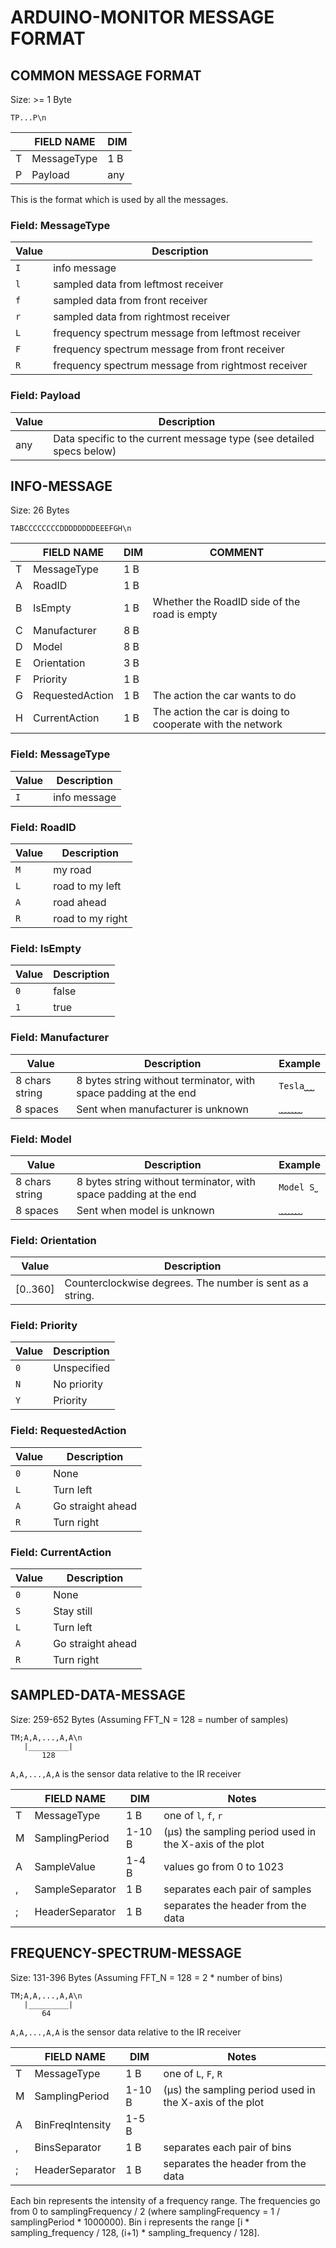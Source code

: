 # ARDUINO-MONITOR MESSAGE FORMAT

## COMMON MESSAGE FORMAT

Size: >= 1 Byte

    TP...P\n

|   | FIELD NAME       | DIM |
|---|------------------|-----|
| T | MessageType      | 1 B |
| P | Payload          | any |

This is the format which is used by all the messages.

### Field: MessageType

| Value | Description                                        |
|-------|----------------------------------------------------|
| `I`   | info message                                       |
| `l`   | sampled data from leftmost receiver                |
| `f`   | sampled data from front receiver                   |
| `r`   | sampled data from rightmost receiver               |
| `L`   | frequency spectrum message from leftmost receiver  |
| `F`   | frequency spectrum message from front receiver     |
| `R`   | frequency spectrum message from rightmost receiver |

### Field: Payload

| Value | Description                                                          |
|-------|----------------------------------------------------------------------|
| any   | Data specific to the current message type (see detailed specs below) |


## INFO-MESSAGE

Size: 26 Bytes

    TABCCCCCCCCDDDDDDDDEEEFGH\n

|   | FIELD NAME       | DIM | COMMENT                                                   |
|---|------------------|-----|-----------------------------------------------------------|
| T | MessageType      | 1 B |                                                           |
| A | RoadID           | 1 B |                                                           |
| B | IsEmpty          | 1 B | Whether the RoadID side of the road is empty              |
| C | Manufacturer     | 8 B |                                                           |
| D | Model            | 8 B |                                                           |
| E | Orientation      | 3 B |                                                           |
| F | Priority         | 1 B |                                                           |
| G | RequestedAction  | 1 B | The action the car wants to do                            |
| H | CurrentAction    | 1 B | The action the car is doing to cooperate with the network |

### Field: MessageType

| Value | Description  |
|-------|--------------|
| `I`   | info message |

### Field: RoadID

| Value | Description      |
|-------|------------------|
| `M`   | my road          |
| `L`   | road to my left  |
| `A`   | road ahead       |
| `R`   | road to my right |

### Field: IsEmpty

| Value | Description |
|-------|-------------|
| `0`   | false       |
| `1`   | true        |

### Field: Manufacturer

| Value          | Description                                                      | Example    |
|----------------|------------------------------------------------------------------|------------|
| 8 chars string | 8 bytes string without terminator, with space padding at the end | `Tesla⎵⎵⎵` |
| 8 spaces       | Sent when manufacturer is unknown                                | `⎵⎵⎵⎵⎵⎵⎵` |

### Field: Model

| Value          | Description                                                      | Example    |
|----------------|------------------------------------------------------------------|------------|
| 8 chars string | 8 bytes string without terminator, with space padding at the end | `Model S⎵` |
| 8 spaces       | Sent when model is unknown                                       | `⎵⎵⎵⎵⎵⎵⎵` |

### Field: Orientation

| Value    | Description                                               |
|----------|-----------------------------------------------------------|
| [0..360] | Counterclockwise degrees. The number is sent as a string. |

### Field: Priority

| Value | Description |
|-------|-------------|
| `0`   | Unspecified |
| `N`   | No priority |
| `Y`   | Priority    |

### Field: RequestedAction

| Value | Description       |
|-------|-------------------|
| `0`   | None              |
| `L`   | Turn left         |
| `A`   | Go straight ahead |
| `R`   | Turn right        |

### Field: CurrentAction

| Value | Description       |
|-------|-------------------|
| `0`   | None              |
| `S`   | Stay still        |
| `L`   | Turn left         |
| `A`   | Go straight ahead |
| `R`   | Turn right        |


## SAMPLED-DATA-MESSAGE

Size: 259-652 Bytes (Assuming FFT_N = 128 = number of samples)

    TM;A,A,...,A,A\n
       |_________|
           128

`A,A,...,A,A` is the sensor data relative to the IR receiver

|   | FIELD NAME      | DIM    | Notes                                                   |
|---|-----------------|--------|---------------------------------------------------------|
| T | MessageType     | 1 B    | one of `l`, `f`, `r`                                    |
| M | SamplingPeriod  | 1-10 B | (μs) the sampling period used in the X-axis of the plot |
| A | SampleValue     | 1-4 B  | values go from 0 to 1023                                |
| , | SampleSeparator | 1 B    | separates each pair of samples                          |
| ; | HeaderSeparator | 1 B    | separates the header from the data                      |


## FREQUENCY-SPECTRUM-MESSAGE

Size: 131-396 Bytes (Assuming FFT_N = 128 = 2 * number of bins)

    TM;A,A,...,A,A\n
       |_________|
           64

`A,A,...,A,A` is the sensor data relative to the IR receiver

|   | FIELD NAME       | DIM    | Notes                                                   |
|---|------------------|--------|---------------------------------------------------------|
| T | MessageType      | 1 B    | one of `L`, `F`, `R`                                    |
| M | SamplingPeriod   | 1-10 B | (μs) the sampling period used in the X-axis of the plot |
| A | BinFreqIntensity | 1-5 B  |                                                         |
| , | BinsSeparator    | 1 B    | separates each pair of bins                             |
| ; | HeaderSeparator  | 1 B    | separates the header from the data                      |

Each bin represents the intensity of a frequency range. The frequencies go from 0 to samplingFrequency / 2 (where samplingFrequency = 1 / samplingPeriod * 1000000).
Bin i represents the range [i * sampling_frequency / 128, (i+1) * sampling_frequency / 128].
